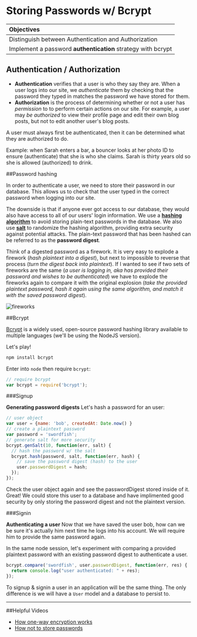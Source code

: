 # Storing Passwords w/ Bcrypt

| Objectives |
| :--- |
| Distinguish between Authentication and Authorization |
| Implement a password **authentication** strategy with bcrypt |

## Authentication / Authorization

* **Authentication** verifies that a user is who they say they are. When a user logs into our site, we *authenticate* them by checking that the password they typed in matches the password we have stored for them.
* **Authorization** is the process of determining whether or not a user has *permission* to to perform certain actions on our site. For example, a user may *be authorized* to view their profile page and edit their own blog posts, but not to edit another user's blog posts.

A user must always first be authenticated, then it can be determined what they are authorized to do.

Example: when Sarah enters a bar, a bouncer looks at her photo ID to ensure (authenticate) that she is who she claims. Sarah is thirty years old so she is allowed (authorized) to drink.


##Password hashing

In order to authenticate a user, we need to store their password in our database. This allows us to check that the user typed in the correct password when logging into our site.

The downside is that if anyone ever got access to our database, they would also have access to all of our users' login information. We use a [**hashing algorithm**](https://crackstation.net/hashing-security.htm#normalhashing) to avoid storing plain-text passwords in the database. We also use [**salt**](https://crackstation.net/hashing-security.htm#salt) to randomize the hashing algorithm, providing extra security against potential attacks. The plain-text password that has been hashed can be referred to as the **password digest**.

Think of a digested password as a firework. It is very easy to explode a firework (*hash plaintext into a digest*), but next to impossible to reverse that process (*turn the digest back into plaintext*). If I wanted to see if two sets of fireworks are the same (*a user is logging in, aka has provided their password and wishes to be authenticated*) we have to explode the fireworks again to compare it with the original explosion (*take the provided plaintext password, hash it again using the same algorithm, and match it with the saved password digest*).

![fireworks](http://i.giphy.com/122XXtx3oumxBm.gif)

##Bcrypt

[Bcrypt](https://www.npmjs.com/package/bcrypt) is a widely used, open-source password hashing library available to multiple languages (we'll be using the NodeJS version).

Let's play!

```bash
npm install bcrypt
```

Enter into `node` then require `bcrypt`:

```javascript
// require bcrypt
var bcrypt = require('bcrypt');
```

###Signup

**Generating password digests** Let's hash a password for an user:

```javascript
// user object 
var user = {name: 'bob', createdAt: Date.now() }
// create a plaintext password
var password = 'swordfish';
// generate salt for more security
bcrypt.genSalt(10, function(err, salt) {
  // hash the password w/ the salt
  bcrypt.hash(password, salt, function(err, hash) {
    // save the password digest (hash) to the user
    user.passwordDigest = hash;
  });
});
```

Check the user object again and see the passwordDigest stored inside of it. Great! We could store this user to a database and have implimented good security by only storing the password digest and not the plaintext version.

###Signin

**Authenticating a user** Now that we have saved the user bob, how can we be sure it's actually him next time he logs into his account. We will require him to provide the same password again. 

In the same node session, let's experiment with comparing a provided plaintext password with an existing password digest to authenticate a user.

```javascript
bcrypt.compare('swordfish', user.passwordDigest, function(err, res) {
  return console.log("user authenticated: " + res);
});
```

To signup & signin a user in an application will be the same thing. The only difference is we will have a `User` model and a database to persist to.

<hr>


##Helpful Videos

* [How one-way encryption works](http://www.wimp.com/howencryption/)
* [How not to store passwords](https://www.youtube.com/watch?v=8ZtInClXe1Q)
